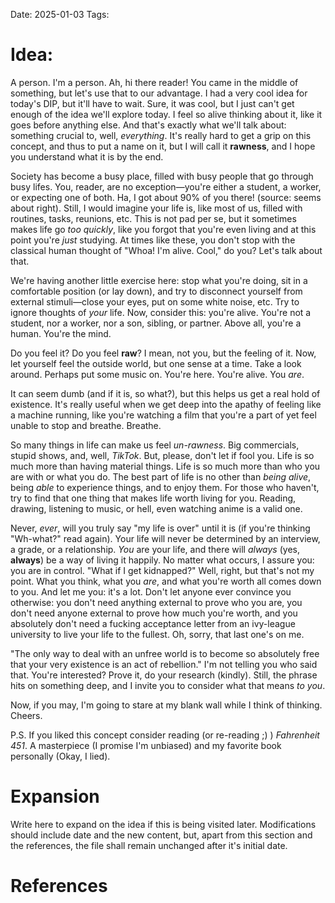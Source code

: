 Date: 2025-01-03
Tags: 
# Idea:
A person. I'm a person. Ah, hi there reader! You came in the middle of something, but let's use that to our advantage. I had a very cool idea for today's DIP, but it'll have to wait. Sure, it was cool, but I just can't get enough of the idea we'll explore today. I feel so alive thinking about it, like it goes before anything else. And that's exactly what we'll talk about: something crucial to, well, *everything*. It's really hard to get a grip on this concept, and thus to put a name on it, but I will call it **rawness**, and I hope you understand what it is by the end.

Society has become a busy place, filled with busy people that go through busy lifes. You, reader, are no exception—you're either a student, a worker, or expecting one of both. Ha, I got about 90% of you there! (source: seems about right). Still, I would imagine your life is, like most of us, filled with routines, tasks, reunions, etc. This is not pad per se, but it sometimes makes life go *too quickly*, like you forgot that you're even living and at this point you're *just* studying. At times like these, you don't stop with the classical human thought of "Whoa! I'm alive. Cool," do you? Let's talk about that.

We're having another little exercise here: stop what you're doing, sit in a comfortable position (or lay down), and try to disconnect yourself from external stimuli—close your eyes, put on some white noise, etc. Try to ignore thoughts of *your* life. Now, consider this: you're alive. You're not a student, nor a worker, nor a son, sibling, or partner. Above all, you're a human. You're the mind.

Do you feel it? Do you feel **raw**? I mean, not you, but the feeling of it. Now, let yourself feel the outside world, but one sense at a time. Take a look around. Perhaps put some music on. You're here. You're alive. You *are*.

It can seem dumb (and if it is, so what?), but this helps us get a real hold of existence. It's really useful when we get deep into the apathy of feeling like a machine running, like you're watching a film that you're a part of yet feel unable to stop and breathe. Breathe.

So many things in life can make us feel *un-rawness*. Big commercials, stupid shows, and, well, *TikTok*. But, please, don't let if fool you. Life is so much more than having material things. Life is so much more than who you are with or what you do. The best part of life is no other than *being alive*, being *able* to experience things, and to enjoy them. For those who haven't, try to find that one thing that makes life worth living for you. Reading, drawing, listening to music, or hell, even watching anime is a valid one.

Never, *ever*, will you truly say "my life is over" until it is (if you're thinking "Wh-what?" read again).  Your life will never be determined by an interview, a grade, or a relationship. *You* are your life, and there will *always* (yes, **always**) be a way of living it happily. No matter what occurs, I assure you: you are in control. "What if I get kidnapped?" Well, right, but that's not my point. What you think, what you *are*, and what you're worth all comes down to you. And let me you: it's a lot. Don't let anyone ever convince you otherwise: you don't need anything external to prove who you are, you don't need anyone external to prove how much you're worth, and you absolutely don't need a fucking acceptance letter from an ivy-league university to live your life to the fullest. Oh, sorry, that last one's on me.

"The only way to deal with an unfree world is to become so absolutely free that your very existence is an act of rebellion." I'm not telling you who said that. You're interested? Prove it, do your research (kindly). Still, the phrase hits on something deep, and I invite you to consider what that means *to you*.

Now, if you may, I'm going to stare at my blank wall while I think of thinking. Cheers.

P.S. If you liked this concept consider reading (or re-reading ;) ) *Fahrenheit 451*. A masterpiece (I promise I'm unbiased) and my favorite book personally (Okay, I lied).
# Expansion
Write here to expand on the idea if this is being visited later. Modifications should include date and the new content, but, apart from this section and the references, the file shall remain unchanged after it's initial date.
# References

